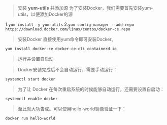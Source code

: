 >安装 **yum-utils** 并添加源
>为了安装Docker，我们需要首先安装yum-utils，以便添加Docker的源
  
1.`yum install -y yum-utils`
2.`yum-config-manager --add-repo https://download.docker.com/linux/centos/docker-ce.repo  `

>安装Docker
>直接使用yum命令即可安装Docker。

`yum install docker-ce docker-ce-cli containerd.io`
>运行并设置自启动

>Docker安装完成后不会自动运行，需要手动运行：

`systemctl start docker`
>为了让 Docker 在每次重启系统的时候能够自动运行，还需要设置自启动：

`systemctl enable docker`
>至此就大功告成。可以使用hello-world镜像验证一下：

`docker run hello-world`
